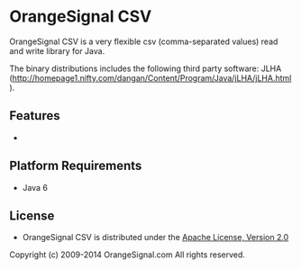 OrangeSignal CSV
================

OrangeSignal CSV is a very flexible csv (comma-separated values) read and write library for Java.

The binary distributions includes the following third party software:
JLHA (http://homepage1.nifty.com/dangan/Content/Program/Java/jLHA/jLHA.html).

Features
--------

* 

Platform Requirements
---------------------

* Java 6

License
-------

* OrangeSignal CSV is distributed under the [Apache License, Version 2.0][Apache]

Copyright (c) 2009-2014 OrangeSignal.com All rights reserved.  

[Apache]: http://www.apache.org/licenses/LICENSE-2.0
